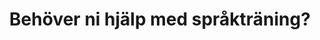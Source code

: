 ---
title: "Behöver ni hjälp med språkträning?"
description: "Behöver ni hjälp med språkträning?"
image: /img/background.jpg
contact:
  name: Eivor Hansén
  address: Pelostrandvägen 96, Nedervetil
  phone: 050 5940804
  email: dialogen.eivor@gmail.com
blurbs:
  - image: /img/magic.svg
    text: Vi tar så lätt språket för givet och tror att alla barn börjar prata per automatik. Så var det inte hos oss. 
  - image: /img/baby.svg
    text: Vår yngste son föddes med Downs syndrom och tack vare honom kom jag i kontakt med Karlstadmodellen. En ny värld öppnades!  Utan språk-vem är du då?
  - image: /img/edu.svg
    text: Jag utbildade mig till handledare i Karlstadmodellen 2012-2015 och innan dess har jag jobbat som klasslärare i över 15 år. Jag har fyra barn och vill tro att jag sitter på rätt god erfarenhet av språkträning.
info:
  image: /img/logo.svg
  text: Mitt företag heter ’Språkträning Dialogen’ och jag ställer gärna upp och handleder, ger tips och idéer för barn med olika typer av språkstörningar.
sections:
  - image: /img/karlstad.jpg
    icon: /img/person.svg
    title: Karlstadmodellen
    text: >
      En språkträningsmodell utvecklad av Irene Johansson. Den bygger på fem gruntankar: steget     före, empowerment, kontinuitet, tydliggörande och struktur
    buttonText: Läs mer om Karlstadmodellen
    buttonLink: http://www.karlstadmodellen.se/
  - image: /img/babblarna.jpg
    icon: /img/wave.svg
    title: Babblarna
    text: >
      Babblarna har blivit populära hos yngre barn. Ett tillltalande träningsmaterial som Irene Johansson utvecklade för språkträning med yngre barn.
    buttonText: Läs mer om Babblarna
    buttonLink: http://babblarna.se/om-babblarna/
---